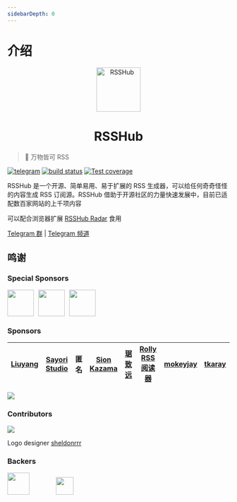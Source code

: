 ```yaml
---
sidebarDepth: 0
---
```


# 介绍

<p align="center" class="logo-img">
    <img src="/logo.png" alt="RSSHub" width="100">
</p>
<h1 align="center" class="logo-text">RSSHub</h1>

> 🍰 万物皆可 RSS

[![telegram](https://img.shields.io/badge/chat-telegram-brightgreen.svg?style=flat-square)](https://t.me/rsshub)
[![build status](https://img.shields.io/travis/DIYgod/RSSHub/master.svg?style=flat-square)](https://travis-ci.org/DIYgod/RSSHub)
[![Test coverage](https://img.shields.io/codecov/c/github/DIYgod/RSSHub.svg?style=flat-square)](https://codecov.io/github/DIYgod/RSSHub?branch=master)

RSSHub 是一个开源、简单易用、易于扩展的 RSS 生成器，可以给任何奇奇怪怪的内容生成 RSS 订阅源。RSSHub 借助于开源社区的力量快速发展中，目前已适配数百家网站的上千项内容

可以配合浏览器扩展 [RSSHub Radar](https://github.com/DIYgod/RSSHub-Radar) 食用

[Telegram 群](https://t.me/rsshub) | [Telegram 频道](https://t.me/awesomeRSSHub)

## 鸣谢

### Special Sponsors

<a href="https://rixcloud.app/rsshub" target="_blank"><img height="60px" src="https://cn-south-17-rsshub-16857749.oss.dogecdn.com/rixcloud.png"></a><a href="https://angelia.codeeer.com" target="_blank" style="margin-left: 10px;"><img height="60px" src="https://cn-south-17-rsshub-16857749.oss.dogecdn.com/angelia.png"></a><a href="https://lizhi.io/store" target="_blank" style="margin-left: 10px;"><img height="60px" src="https://cn-south-17-rsshub-16857749.oss.dogecdn.com/lizhi.jpg"></a>

### Sponsors

| [Liuyang](https://github.com/lingllting) | [Sayori Studio](https://t.me/SayoriStudio) | 匿名 | [Sion Kazama](https://blog.sion.moe) | [琚致远](https://www.shaoyaoju.org/) | [Rolly RSS 阅读器](https://www.coolapk.com/apk/239500) | [mokeyjay](https://www.mokeyjay.com/) | [tkaray](https://rayray.moe/) |
| :--------------------------------------: | :----------------------------------------: | :--: | :----------------------------------: | :----------------------------------: | :----------------------------------------------------: | :-----------------------------------: | :---------------------------: |


[![](https://opencollective.com/static/images/become_sponsor.svg)](/support/)

### Contributors

[![](https://opencollective.com/RSSHub/contributors.svg?width=740)](https://github.com/DIYgod/RSSHub/graphs/contributors)

Logo designer [sheldonrrr](https://dribbble.com/sheldonrrr)

### Backers

<a href="https://www.cloudflare.com" target="_blank"><img height="50px" src="https://cn-south-17-rsshub-16857749.oss.dogecdn.com/cloudflare.png"></a><a href="https://www.netlify.com" target="_blank" style="margin-left: 60px;"><img height="40px" src="https://cn-south-17-rsshub-16857749.oss.dogecdn.com/netlify.png"></a>
